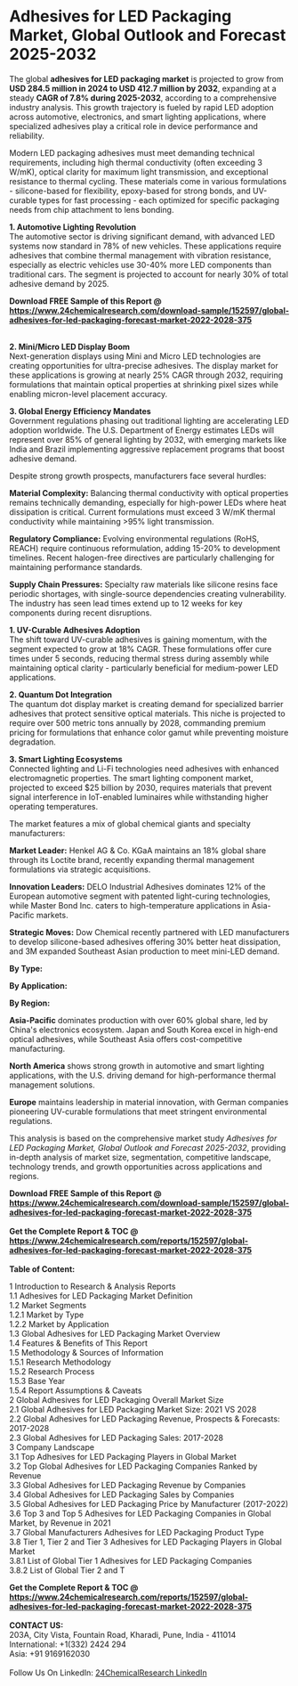 <h1>Adhesives for LED Packaging Market, Global Outlook and Forecast 2025-2032</h1><p>The global <strong>adhesives for LED packaging market</strong> is projected to grow from <strong>USD 284.5 million in 2024 to USD 412.7 million by 2032</strong>, expanding at a steady <strong>CAGR of 7.8% during 2025-2032</strong>, according to a comprehensive industry analysis. This growth trajectory is fueled by rapid LED adoption across automotive, electronics, and smart lighting applications, where specialized adhesives play a critical role in device performance and reliability.</p><p>Modern LED packaging adhesives must meet demanding technical requirements, including high thermal conductivity (often exceeding 3 W/mK), optical clarity for maximum light transmission, and exceptional resistance to thermal cycling. These materials come in various formulations - silicone-based for flexibility, epoxy-based for strong bonds, and UV-curable types for fast processing - each optimized for specific packaging needs from chip attachment to lens bonding.</p><p><strong>1. Automotive Lighting Revolution</strong><br>
The automotive sector is driving significant demand, with advanced LED systems now standard in 78% of new vehicles. These applications require adhesives that combine thermal management with vibration resistance, especially as electric vehicles use 30-40% more LED components than traditional cars. The segment is projected to account for nearly 30% of total adhesive demand by 2025.</p><div><b>Download FREE Sample of this Report @ 
            <a href="https://www.24chemicalresearch.com/download-sample/152597/global-adhesives-for-led-packaging-forecast-market-2022-2028-375">
            https://www.24chemicalresearch.com/download-sample/152597/global-adhesives-for-led-packaging-forecast-market-2022-2028-375</a></b></div><br><p><strong>2. Mini/Micro LED Display Boom</strong><br>
Next-generation displays using Mini and Micro LED technologies are creating opportunities for ultra-precise adhesives. The display market for these applications is growing at nearly 25% CAGR through 2032, requiring formulations that maintain optical properties at shrinking pixel sizes while enabling micron-level placement accuracy.</p><p><strong>3. Global Energy Efficiency Mandates</strong><br>
Government regulations phasing out traditional lighting are accelerating LED adoption worldwide. The U.S. Department of Energy estimates LEDs will represent over 85% of general lighting by 2032, with emerging markets like India and Brazil implementing aggressive replacement programs that boost adhesive demand.</p><p>Despite strong growth prospects, manufacturers face several hurdles:</p><p><strong>Material Complexity:</strong> Balancing thermal conductivity with optical properties remains technically demanding, especially for high-power LEDs where heat dissipation is critical. Current formulations must exceed 3 W/mK thermal conductivity while maintaining &gt;95% light transmission.</p><p><strong>Regulatory Compliance:</strong> Evolving environmental regulations (RoHS, REACH) require continuous reformulation, adding 15-20% to development timelines. Recent halogen-free directives are particularly challenging for maintaining performance standards.</p><p><strong>Supply Chain Pressures:</strong> Specialty raw materials like silicone resins face periodic shortages, with single-source dependencies creating vulnerability. The industry has seen lead times extend up to 12 weeks for key components during recent disruptions.</p><p><strong>1. UV-Curable Adhesives Adoption</strong><br>
The shift toward UV-curable adhesives is gaining momentum, with the segment expected to grow at 18% CAGR. These formulations offer cure times under 5 seconds, reducing thermal stress during assembly while maintaining optical clarity - particularly beneficial for medium-power LED applications.</p><p><strong>2. Quantum Dot Integration</strong><br>
The quantum dot display market is creating demand for specialized barrier adhesives that protect sensitive optical materials. This niche is projected to require over 500 metric tons annually by 2028, commanding premium pricing for formulations that enhance color gamut while preventing moisture degradation.</p><p><strong>3. Smart Lighting Ecosystems</strong><br>
Connected lighting and Li-Fi technologies need adhesives with enhanced electromagnetic properties. The smart lighting component market, projected to exceed $25 billion by 2030, requires materials that prevent signal interference in IoT-enabled luminaires while withstanding higher operating temperatures.</p><p>The market features a mix of global chemical giants and specialty manufacturers:</p><p><strong>Market Leader:</strong> Henkel AG &amp; Co. KGaA maintains an 18% global share through its Loctite brand, recently expanding thermal management formulations via strategic acquisitions.</p><p><strong>Innovation Leaders:</strong> DELO Industrial Adhesives dominates 12% of the European automotive segment with patented light-curing technologies, while Master Bond Inc. caters to high-temperature applications in Asia-Pacific markets.</p><p><strong>Strategic Moves:</strong> Dow Chemical recently partnered with LED manufacturers to develop silicone-based adhesives offering 30% better heat dissipation, and 3M expanded Southeast Asian production to meet mini-LED demand.</p><p><strong>By Type:</strong></p><p><strong>By Application:</strong></p><p><strong>By Region:</strong></p><p><strong>Asia-Pacific</strong> dominates production with over 60% global share, led by China's electronics ecosystem. Japan and South Korea excel in high-end optical adhesives, while Southeast Asia offers cost-competitive manufacturing.</p><p><strong>North America</strong> shows strong growth in automotive and smart lighting applications, with the U.S. driving demand for high-performance thermal management solutions.</p><p><strong>Europe</strong> maintains leadership in material innovation, with German companies pioneering UV-curable formulations that meet stringent environmental regulations.</p><p>This analysis is based on the comprehensive market study <em>Adhesives for LED Packaging Market, Global Outlook and Forecast 2025-2032</em>, providing in-depth analysis of market size, segmentation, competitive landscape, technology trends, and growth opportunities across applications and regions.</p><div><b>Download FREE Sample of this Report @ 
            <a href="https://www.24chemicalresearch.com/download-sample/152597/global-adhesives-for-led-packaging-forecast-market-2022-2028-375">
            https://www.24chemicalresearch.com/download-sample/152597/global-adhesives-for-led-packaging-forecast-market-2022-2028-375</a></b></div><br><div><b>Get the Complete Report & TOC @ 
            <a href="https://www.24chemicalresearch.com/reports/152597/global-adhesives-for-led-packaging-forecast-market-2022-2028-375">
            https://www.24chemicalresearch.com/reports/152597/global-adhesives-for-led-packaging-forecast-market-2022-2028-375</a></b></div><br>
            <b>Table of Content:</b><p>1 Introduction to Research & Analysis Reports<br />
    1.1 Adhesives for LED Packaging Market Definition<br />
    1.2 Market Segments<br />
        1.2.1 Market by Type<br />
        1.2.2 Market by Application<br />
    1.3 Global Adhesives for LED Packaging Market Overview<br />
    1.4 Features & Benefits of This Report<br />
    1.5 Methodology & Sources of Information<br />
        1.5.1 Research Methodology<br />
        1.5.2 Research Process<br />
        1.5.3 Base Year<br />
        1.5.4 Report Assumptions & Caveats<br />
2 Global Adhesives for LED Packaging Overall Market Size<br />
    2.1 Global Adhesives for LED Packaging Market Size: 2021 VS 2028<br />
    2.2 Global Adhesives for LED Packaging Revenue, Prospects & Forecasts: 2017-2028<br />
    2.3 Global Adhesives for LED Packaging Sales: 2017-2028<br />
3 Company Landscape<br />
    3.1 Top Adhesives for LED Packaging Players in Global Market<br />
    3.2 Top Global Adhesives for LED Packaging Companies Ranked by Revenue<br />
    3.3 Global Adhesives for LED Packaging Revenue by Companies<br />
    3.4 Global Adhesives for LED Packaging Sales by Companies<br />
    3.5 Global Adhesives for LED Packaging Price by Manufacturer (2017-2022)<br />
    3.6 Top 3 and Top 5 Adhesives for LED Packaging Companies in Global Market, by Revenue in 2021<br />
    3.7 Global Manufacturers Adhesives for LED Packaging Product Type<br />
    3.8 Tier 1, Tier 2 and Tier 3 Adhesives for LED Packaging Players in Global Market<br />
        3.8.1 List of Global Tier 1 Adhesives for LED Packaging Companies<br />
        3.8.2 List of Global Tier 2 and T</p><div><b>Get the Complete Report & TOC @ 
            <a href="https://www.24chemicalresearch.com/reports/152597/global-adhesives-for-led-packaging-forecast-market-2022-2028-375">
            https://www.24chemicalresearch.com/reports/152597/global-adhesives-for-led-packaging-forecast-market-2022-2028-375</a></b></div><br><b>CONTACT US:</b><br>
            203A, City Vista, Fountain Road, Kharadi, Pune, India - 411014<br>
            International: +1(332) 2424 294<br>
            Asia: +91 9169162030 <br><br>
            Follow Us On LinkedIn: <a href="https://www.linkedin.com/company/24chemicalresearch/">24ChemicalResearch LinkedIn</a>